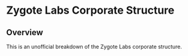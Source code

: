 <h1>Zygote Labs Corporate Structure</h1>

<h2>Overview</h2>

<p>This is an unofficial breakdown of the Zygote Labs corporate structure.</p>
